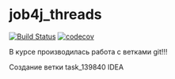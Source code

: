 # job4j_threads
[![Build Status](https://app.travis-ci.com/Stilan/job4j_threads.svg?branch=master)](https://app.travis-ci.com/Stilan/job4j_threads)
[![codecov](https://codecov.io/gh/Stilan/job4j_threads/branch/master/graph/badge.svg?token=631HR04M8I)](https://codecov.io/gh/Stilan/job4j_threads)


В курсе производилась работа с ветками git!!!

Создание ветки task_139840 IDEA
